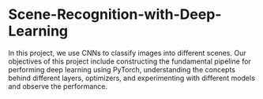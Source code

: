 # Scene-Recognition-with-Deep-Learning
In this project, we use CNNs to classify images into different scenes. Our objectives of this project include constructing the fundamental pipeline for performing deep learning using PyTorch, understanding the concepts behind different layers, optimizers, and experimenting with different models and observe the performance.
